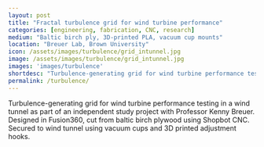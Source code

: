 ```yaml
---
layout: post
title: "Fractal turbulence grid for wind turbine performance"
categories: [engineering, fabrication, CNC, research]
medium: "Baltic birch ply, 3D-printed PLA, vacuum cup mounts"
location: "Breuer Lab, Brown University"
icon: /assets/images/turbulence/grid_intunnel.jpg
image: /assets/images/turbulence/grid_intunnel.jpg
images: 'images/turbulence'
shortdesc: "Turbulence-generating grid for wind turbine performance testing in a wind tunnel"
permalink: /turbulence/
---
```

Turbulence-generating grid for wind turbine performance testing in a wind tunnel as part of an independent study project with Professor Kenny Breuer. Designed in Fusion360, cut from baltic birch plywood using Shopbot CNC. Secured to wind tunnel using vacuum cups and 3D printed adjustment hooks.

<!--In the fall of 2023, I worked on an independent study project with Professor Kenny Breuer to design a fractal grid to generate turbulence in a wind tunnel. The design was completed in Fusion360, inspired by similar fractal grids in literature. After conducting FEA within the software to determine the stress on the grid under gravity and drag force, I selected baltic birch plywood as the material. The grid was fabricated on a ShopBot CNC. I chose 3" vacuum cups to securely mount the grid to the smooth interior of the wind tunnel. I designed 3D-printed quick-releasing hook attachments for each corner of the grid to streamline installation and removal.-->

<!--The following spring, I worked with lab mates to conduct particle imaging velocimetry to characterize the flow behind the grid. Using this characterization, we plan to run tests on wind turbine performance in the turbulence generated by the grid, in hopes to better understand turbine performance in turbulent conditions.-->